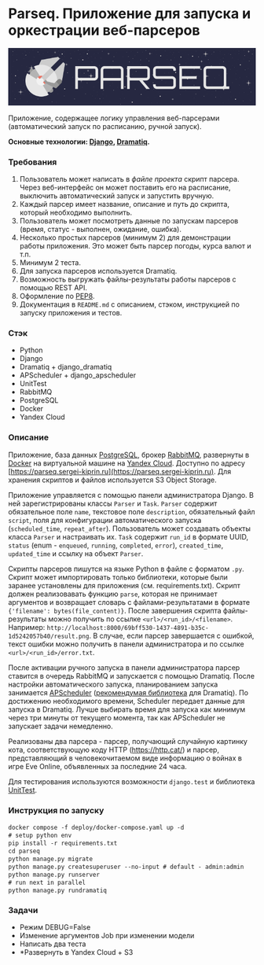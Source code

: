 # Parseq. Приложение для запуска и оркестрации веб-парсеров

<p align="center">
    <img src="images/banner.png" alt="logo">
</p>

Приложение, содержащее логику управления веб-парсерами (автоматический запуск по расписанию, ручной запуск).

**Основные технологии: [Django](https://github.com/django/django), [Dramatiq](https://github.com/Bogdanp/dramatiq).**

### Требования

1. Пользователь может написать в *файле проекта* скрипт парсера. Через веб-интерфейс он может поставить его на расписание, выключить автоматический запуск и запустить вручную.
2. Каждый парсер имеет название, описание и путь до скрипта, который необходимо выполнить.
3. Пользователь может посмотреть данные по запускам парсеров (время, статус - выполнен, ожидание, ошибка).
4. Несколько простых парсеров (минимум 2) для демонстрации работы приложения. Это может быть парсер погоды, курса валют и т.п.
5. Минимум 2 теста.
6. Для запуска парсеров используется Dramatiq.
7. Возможность выгружать файлы-результаты работы парсеров с помощью REST API.
8. Оформление по [PEP8](https://peps.python.org/pep-0008/).
9. Документация в `README.md` c описанием, стэком, инструкцией по запуску приложения и тестов.

### Стэк

- Python
- Django
- Dramatiq + django_dramatiq
- APScheduler + django_apscheduler
- UnitTest
- RabbitMQ
- PostgreSQL
- Docker
- Yandex Cloud

### Описание

Приложение, база данных [PostgreSQL](https://www.postgresql.org/), брокер [RabbitMQ](https://www.rabbitmq.com/), развернуты в [Docker](https://www.docker.com/) на виртуальной машине на [Yandex Cloud](https://yandex.cloud/ru/). Доступно по адресу [https://parseq.sergei-kiprin.ru](https://parseq.sergei-kiprin.ru). Для хранения скриптов и файлов используется S3 Object Storage.

Приложение управляется с помощью панели администратора Django. В ней зарегистрированы классы `Parser` и `Task`. `Parser` содержит обязательное поле `name`, текстовое поле `description`, обязательный файл `script`, поля для конфигурации автоматического запуска (`scheduled_time`, `repeat_after`). Пользователь может создавать объекты класса `Parser` и настраивать их. `Task` содержит `run_id` в формате UUID, `status` (enum - `enqueued`, `running`, `completed`, `error`), `created_time`, `updated_time` и ссылку на объект `Parser`.

Скрипты парсеров пишутся на языке Python в файле с форматом `.py`. Скрипт может импортировать только библиотеки, которые были заранее установлены для приложения (см. requirements.txt). Скрипт должен реализовавать функцию `parse`, которая не принимает аргументов и возвращает словарь с файлами-результатами в формате `{'filename': bytes(file_content)}`. После завершения скрипта файлы-результаты можно получить по ссылке `<url>/<run_id>/<filename>`. Например: `http://localhost:8000/69bff530-1437-4891-b35c-1d5242057b40/result.png`. В случае, если парсер завершается с ошибкой, текст ошибки можно получить в панели администратора и по ссылке `<url>/<run_id>/error.txt`.

После активации ручного запуска в панели администратора парсер ставится в очередь RabbitMQ и запускается с помощью Dramatiq. После настройки автоматического запуска, планированием запуска занимается [APScheduler](https://apscheduler.readthedocs.io/en/3.x/) ([рекомендумая библиотека](https://dramatiq.io/cookbook.html#scheduling) для Dramatiq). По достижению необходимого времени, Scheduler передает данные для запуска в Dramatiq. Лучше выбирать время для запуска как минимум через три минуты от текущего момента, так как APScheduler не запускает задачи немедленно.

Реализованы два парсера - парсер, получающий случайную картинку кота, соответствующую коду HTTP (https://http.cat/) и парсер, представляющий в человекочитаемом виде информацию о войнах в игре Eve Online, объявленных за последние 24 часа.

Для тестирования используются возможности `django.test` и библиотека [UnitTest](https://docs.python.org/3/library/unittest.html).

### Инструкция по запуску

```shell
docker compose -f deploy/docker-compose.yaml up -d
# setup python env
pip install -r requirements.txt
cd parseq
python manage.py migrate
python manage.py createsuperuser --no-input # default - admin:admin
python manage.py runserver
# run next in parallel
python manage.py rundramatiq
```

### Задачи

- Режим DEBUG=False
- Изменение аргументов Job при изменении модели
- Написать два теста
- *Развернуть в Yandex Cloud + S3
